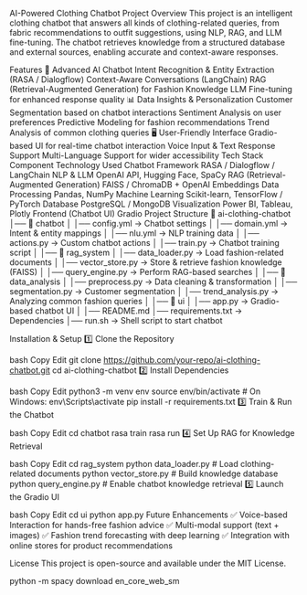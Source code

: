AI-Powered Clothing Chatbot
Project Overview
This project is an intelligent clothing chatbot that answers all kinds of clothing-related queries, from fabric recommendations to outfit suggestions, using NLP, RAG, and LLM fine-tuning. The chatbot retrieves knowledge from a structured database and external sources, enabling accurate and context-aware responses.

Features
🧠 Advanced AI Chatbot
Intent Recognition & Entity Extraction (RASA / Dialogflow)
Context-Aware Conversations (LangChain)
RAG (Retrieval-Augmented Generation) for Fashion Knowledge
LLM Fine-tuning for enhanced response quality
📊 Data Insights & Personalization
Customer Segmentation based on chatbot interactions
Sentiment Analysis on user preferences
Predictive Modeling for fashion recommendations
Trend Analysis of common clothing queries
🖥️ User-Friendly Interface
Gradio-based UI for real-time chatbot interaction
Voice Input & Text Response Support
Multi-Language Support for wider accessibility
Tech Stack
Component	Technology Used
Chatbot Framework	RASA / Dialogflow / LangChain
NLP & LLM	OpenAI API, Hugging Face, SpaCy
RAG (Retrieval-Augmented Generation)	FAISS / ChromaDB + OpenAI Embeddings
Data Processing	Pandas, NumPy
Machine Learning	Scikit-learn, TensorFlow / PyTorch
Database	PostgreSQL / MongoDB
Visualization	Power BI, Tableau, Plotly
Frontend (Chatbot UI)	Gradio
Project Structure
📂 ai-clothing-chatbot
│── 📂 chatbot
│ │── config.yml → Chatbot settings
│ │── domain.yml → Intent & entity mappings
│ │── nlu.yml → NLP training data
│ │── actions.py → Custom chatbot actions
│ │── train.py → Chatbot training script
│
│── 📂 rag_system
│ │── data_loader.py → Load fashion-related documents
│ │── vector_store.py → Store & retrieve fashion knowledge (FAISS)
│ │── query_engine.py → Perform RAG-based searches
│
│── 📂 data_analysis
│ │── preprocess.py → Data cleaning & transformation
│ │── segmentation.py → Customer segmentation
│ │── trend_analysis.py → Analyzing common fashion queries
│
│── 📂 ui
│ │── app.py → Gradio-based chatbot UI
│
│── README.md
│── requirements.txt → Dependencies
│── run.sh → Shell script to start chatbot

Installation & Setup
1️⃣ Clone the Repository

bash
Copy
Edit
git clone https://github.com/your-repo/ai-clothing-chatbot.git
cd ai-clothing-chatbot
2️⃣ Install Dependencies

bash
Copy
Edit
python3 -m venv env
source env/bin/activate   # On Windows: env\Scripts\activate
pip install -r requirements.txt
3️⃣ Train & Run the Chatbot

bash
Copy
Edit
cd chatbot
rasa train
rasa run
4️⃣ Set Up RAG for Knowledge Retrieval

bash
Copy
Edit
cd rag_system
python data_loader.py  # Load clothing-related documents
python vector_store.py  # Build knowledge database
python query_engine.py  # Enable chatbot knowledge retrieval
5️⃣ Launch the Gradio UI

bash
Copy
Edit
cd ui
python app.py
Future Enhancements
✅ Voice-based Interaction for hands-free fashion advice
✅ Multi-modal support (text + images)
✅ Fashion trend forecasting with deep learning
✅ Integration with online stores for product recommendations

License
This project is open-source and available under the MIT License.


python -m spacy download en_core_web_sm